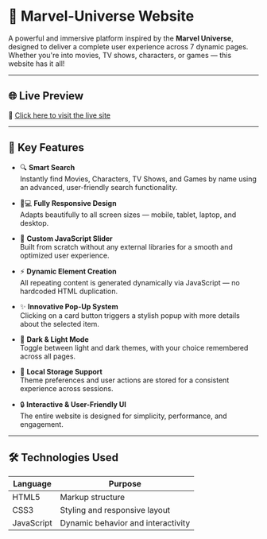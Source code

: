 # 👑 Marvel-Universe Website

A powerful and immersive platform inspired by the **Marvel Universe**, designed to deliver a complete user experience across 7 dynamic pages.  
Whether you're into movies, TV shows, characters, or games — this website has it all!

---

## 🌐 Live Preview

🚀 [Click here to visit the live site](https://lnkd.in/dWHp_Sg7)

---

## 🌟 Key Features

- 🔍 **Smart Search**  
  Instantly find Movies, Characters, TV Shows, and Games by name using an advanced, user-friendly search functionality.

- 📱💻 **Fully Responsive Design**  
  Adapts beautifully to all screen sizes — mobile, tablet, laptop, and desktop.

- 🎯 **Custom JavaScript Slider**  
  Built from scratch without any external libraries for a smooth and optimized user experience.

- ⚡️ **Dynamic Element Creation**  
  All repeating content is generated dynamically via JavaScript — no hardcoded HTML duplication.

- ✨ **Innovative Pop-Up System**  
  Clicking on a card button triggers a stylish popup with more details about the selected item.

- 🌙 **Dark & Light Mode**  
  Toggle between light and dark themes, with your choice remembered across all pages.

- 💾 **Local Storage Support**  
  Theme preferences and user actions are stored for a consistent experience across sessions.

- 🔒 **Interactive & User-Friendly UI**  
  The entire website is designed for simplicity, performance, and engagement.

---

## 🛠️ Technologies Used

| Language     | Purpose                            |
|--------------|------------------------------------|
| HTML5        | Markup structure                   |
| CSS3         | Styling and responsive layout      |
| JavaScript   | Dynamic behavior and interactivity |


